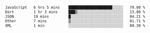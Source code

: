 
<!--START_SECTION:waka-->

```txt
JavaScript   6 hrs 5 mins    ████████████████████░░░░░   79.80 %
Dart         1 hr 3 mins     ███▒░░░░░░░░░░░░░░░░░░░░░   13.80 %
JSON         19 mins         █░░░░░░░░░░░░░░░░░░░░░░░░   04.21 %
Other        7 mins          ▒░░░░░░░░░░░░░░░░░░░░░░░░   01.71 %
XML          1 min           ░░░░░░░░░░░░░░░░░░░░░░░░░   00.30 %
```

<!--END_SECTION:waka-->
